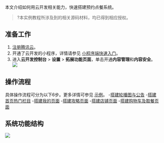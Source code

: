 本文介绍如何用云开发相关能力，快速搭建预约点餐系统。

>?本实例教程所涉及到的相关源码材料，均已得到相应授权。

## 准备工作
1. [注册腾讯云](https://cloud.tencent.com/document/product/378/17985)。
2. 开通了云开发的小程序，详情请参见 [小程序端快速入门](https://cloud.tencent.com/document/product/876/51912)。
3. 进入**云开发控制台** > **设置** > **拓展功能页面**，单击开通**内容管理**和**内容安全**。
![](https://qcloudimg.tencent-cloud.cn/raw/238fd1c03496b1c0e88711d4bf8bd526.png)


## 操作流程

具体操作流程可分为以下6步。更多详情可参见 [示例](https://github.com/ZiTao-Liu/Canteen-management-system)。
<dx-steps>
-[搭建轮播图与公告](https://cloud.tencent.com/document/product/876/71443)
-[搭建首页热门栏目](https://cloud.tencent.com/document/product/876/71444)
-[搭建我的页面](https://cloud.tencent.com/document/product/876/71449)
-[搭建攻略页面](https://cloud.tencent.com/document/product/876/71450)
-[搭建店铺页面](https://cloud.tencent.com/document/product/876/71452)
-[搭建购物车及取餐页面](https://cloud.tencent.com/document/product/876/71451)
</dx-steps>



## 系统功能结构
![](https://qcloudimg.tencent-cloud.cn/raw/43d941d42f8780ab80cfee5bc80c6d19.png)

